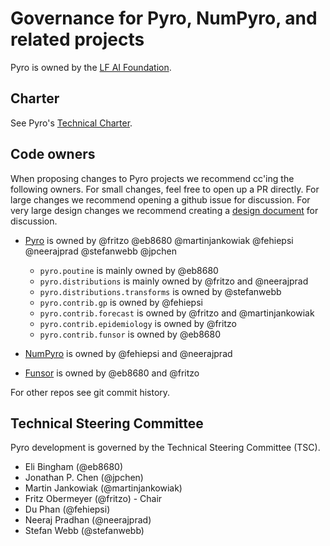 # Governance for Pyro, NumPyro, and related projects

Pyro is owned by the [LF AI Foundation](https://wiki.lfaidata.foundation/display/PYRO/Pyro+Home).

## Charter

See Pyro's [Technical Charter](https://wiki.lfaidata.foundation/download/attachments/7733298/Pyro%20Project%20Technical%20Charter%201-7-2020.pdf?version=1&modificationDate=1580158662000&api=v2).

## Code owners

When proposing changes to Pyro projects we recommend cc'ing the following owners.
For small changes, feel free to open up a PR directly.
For large changes we recommend opening a github issue for discussion.
For very large design changes we recommend creating a [design document](https://github.com/pyro-ppl/pyro/wiki/Design-Docs) for discussion.

- [Pyro](https://github.com/pyro-ppl/pyro) is owned by
  @fritzo @eb8680 @martinjankowiak @fehiepsi @neerajprad @stefanwebb @jpchen
  - `pyro.poutine` is mainly owned by @eb8680
  - `pyro.distributions` is mainly owned by @fritzo and @neerajprad
  - `pyro.distributions.transforms` is owned by @stefanwebb
  - `pyro.contrib.gp` is owned by @fehiepsi
  - `pyro.contrib.forecast` is owned by @fritzo and @martinjankowiak
  - `pyro.contrib.epidemiology` is owned by @fritzo
  - `pyro.contrib.funsor` is owned by @eb8680

- [NumPyro](https://github.com/pyro-ppl/numpyro) is owned by
  @fehiepsi and @neerajprad

- [Funsor](https://github.com/pyro-ppl/funsor) is owned by
  @eb8680 and @fritzo

For other repos see git commit history.

## Technical Steering Committee

Pyro development is governed by the Technical Steering Committee (TSC).

- Eli Bingham (@eb8680)
- Jonathan P. Chen (@jpchen)
- Martin Jankowiak (@martinjankowiak)
- Fritz Obermeyer (@fritzo) - Chair
- Du Phan (@fehiepsi)
- Neeraj Pradhan (@neerajprad)
- Stefan Webb (@stefanwebb)
